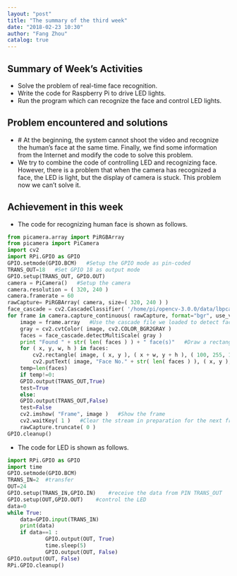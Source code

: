```yaml
---
layout: "post"
title: "The summary of the third week"
date: "2018-02-23 10:30"
author: "Fang Zhou"
catalog: true
---
```

## Summary of Week’s Activities

- Solve the problem of real-time face recognition.
- Write the code for Raspberry Pi to drive LED lights.
- Run the program which can recognize the face and control LED lights.

## Problem encountered and solutions

- \# At the beginning, the system cannot shoot the video and recognize the human’s face at the same time. Finally, we find some information from the Internet and modify the code to solve this problem.
- We try to combine the code of controlling LED and recognizing face. However, there is a problem that when the camera has recognized a face, the LED is light, but the display of camera is stuck. This problem now we can’t solve it.


## Achievement in this week

- The code for recognizing human face is shown as follows. 
```python
from picamera.array import PiRGBArray 
from picamera import PiCamera
import cv2
import RPi.GPIO as GPIO
GPIO.setmode(GPIO.BCM)   #Setup the GPIO mode as pin-coded
TRANS_OUT=18   #Set GPIO 18 as output mode
GPIO.setup(TRANS_OUT, GPIO.OUT)
camera = PiCamera()   #Setup the camera
camera.resolution = ( 320, 240 )
camera.framerate = 60
rawCapture= PiRGBArray( camera, size=( 320, 240 ) )
face_cascade = cv2.CascadeClassifier( '/home/pi/opencv-3.0.0/data/lbpcascades/lbpcascade_frontalface.xml' )   #Load a cascade file for detecting faces
for frame in camera.capture_continuous( rawCapture, format="bgr", use_video_port=True ):   #Capture frames from the camera
    image = frame.array   #Use the cascade file we loaded to detect faces
    gray = cv2.cvtColor( image, cv2.COLOR_BGR2GRAY )
    faces = face_cascade.detectMultiScale( gray )   
    print "Found " + str( len( faces ) ) + " face(s)"   #Draw a rectangle around every face and move the motor towards the face
    for ( x, y, w, h ) in faces:
        cv2.rectangle( image, ( x, y ), ( x + w, y + h ), ( 100, 255, 100 ), 2 )
        cv2.putText( image, "Face No." + str( len( faces ) ), ( x, y ), cv2.FONT_HERSHEY_SIMPLEX, 0.5, ( 0, 0, 255 ), 2 )
    temp=len(faces)
    if temp!=0:
	GPIO.output(TRANS_OUT,True)
	test=True
    else: 
	GPIO.output(TRANS_OUT,False)
	test=False  
    cv2.imshow( "Frame", image )   #Show the frame
    cv2.waitKey( 1 )   #Clear the stream in preparation for the next frame
    rawCapture.truncate( 0 )
GPIO.cleanup()
```
- The code for LED is shown as follows.
```python
import RPi.GPIO as GPIO
import time
GPIO.setmode(GPIO.BCM)
TRANS_IN=2	#transfer 
OUT=24
GPIO.setup(TRANS_IN,GPIO.IN)	#receive the data from PIN TRANS_OUT
GPIO.setup(OUT,GPIO.OUT)	#control the LED
data=0
while True:
	data=GPIO.input(TRANS_IN)
	print(data)
	if data==1 :
    	    GPIO.output(OUT, True)
    	    time.sleep(5)
    	    GPIO.output(OUT, False)
GPIO.output(OUT, False)
RPi.GPIO.cleanup()
```
